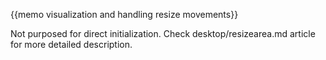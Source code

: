 
{{memo visualization and handling resize movements}}

Not purposed for direct initialization. Check desktop/resizearea.md article for more detailed description.


